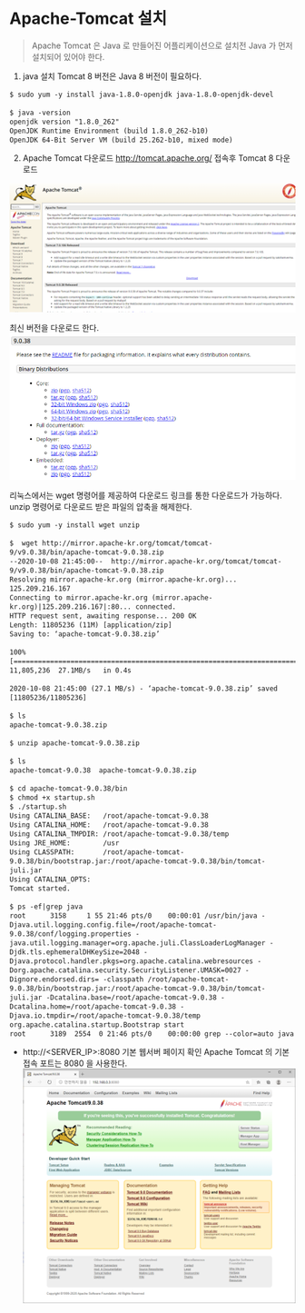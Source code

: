 # Apache-Tomcat 설치

> Apache Tomcat 은 Java 로 만들어진 어플리케이션으로 설치전 Java 가 먼저 설치되어 있어야 한다.

1. java 설치
Tomcat 8 버전은 Java 8 버전이 필요하다.
```
$ sudo yum -y install java-1.8.0-openjdk java-1.8.0-openjdk-devel

$ java -version
openjdk version "1.8.0_262"
OpenJDK Runtime Environment (build 1.8.0_262-b10)
OpenJDK 64-Bit Server VM (build 25.262-b10, mixed mode)
```

2. Apache Tomcat 다운로드
http://tomcat.apache.org/ 접속후 Tomcat 8 다운로드

![tomcat](./img/tomcat.PNG)

최신 버전을 다운로드 한다.
![test](./img/download.PNG)

리눅스에서는 wget 명령어를 제공하여 다운로드 링크를 통한 다운로드가 가능하다.
unzip 명령어로 다운로드 받은 파일의 압축을 해제한다.
```
$ sudo yum -y install wget unzip 

$  wget http://mirror.apache-kr.org/tomcat/tomcat-9/v9.0.38/bin/apache-tomcat-9.0.38.zip
--2020-10-08 21:45:00--  http://mirror.apache-kr.org/tomcat/tomcat-9/v9.0.38/bin/apache-tomcat-9.0.38.zip
Resolving mirror.apache-kr.org (mirror.apache-kr.org)... 125.209.216.167
Connecting to mirror.apache-kr.org (mirror.apache-kr.org)|125.209.216.167|:80... connected.
HTTP request sent, awaiting response... 200 OK
Length: 11805236 (11M) [application/zip]
Saving to: ‘apache-tomcat-9.0.38.zip’

100%[=========================================================================================================>] 11,805,236  27.1MB/s   in 0.4s   

2020-10-08 21:45:00 (27.1 MB/s) - ‘apache-tomcat-9.0.38.zip’ saved [11805236/11805236]

$ ls
apache-tomcat-9.0.38.zip

$ unzip apache-tomcat-9.0.38.zip

$ ls 
apache-tomcat-9.0.38  apache-tomcat-9.0.38.zip

$ cd apache-tomcat-9.0.38/bin
$ chmod +x startup.sh
$ ./startup.sh 
Using CATALINA_BASE:   /root/apache-tomcat-9.0.38
Using CATALINA_HOME:   /root/apache-tomcat-9.0.38
Using CATALINA_TMPDIR: /root/apache-tomcat-9.0.38/temp
Using JRE_HOME:        /usr
Using CLASSPATH:       /root/apache-tomcat-9.0.38/bin/bootstrap.jar:/root/apache-tomcat-9.0.38/bin/tomcat-juli.jar
Using CATALINA_OPTS:   
Tomcat started.

$ ps -ef|grep java
root      3158     1 55 21:46 pts/0    00:00:01 /usr/bin/java -Djava.util.logging.config.file=/root/apache-tomcat-9.0.38/conf/logging.properties -java.util.logging.manager=org.apache.juli.ClassLoaderLogManager -Djdk.tls.ephemeralDHKeySize=2048 -Djava.protocol.handler.pkgs=org.apache.catalina.webresources -Dorg.apache.catalina.security.SecurityListener.UMASK=0027 -Dignore.endorsed.dirs= -classpath /root/apache-tomcat-9.0.38/bin/bootstrap.jar:/root/apache-tomcat-9.0.38/bin/tomcat-juli.jar -Dcatalina.base=/root/apache-tomcat-9.0.38 -Dcatalina.home=/root/apache-tomcat-9.0.38 -Djava.io.tmpdir=/root/apache-tomcat-9.0.38/temp org.apache.catalina.startup.Bootstrap start
root      3189  2554  0 21:46 pts/0    00:00:00 grep --color=auto java
```

* http://<SERVER_IP>:8080 기본 웹서버 페이지 확인
Apache Tomcat 의 기본 접속 포트는 8080 을 사용한다.
![test](./img/test.PNG)